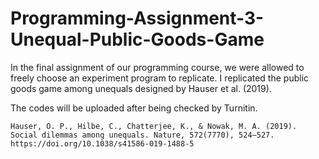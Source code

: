 # Programming-Assignment-3-Unequal-Public-Goods-Game
In the final assignment of our programming course, we were allowed to freely choose an experiment program to replicate. I replicated the public goods game among unequals designed by Hauser et al. (2019).

The codes will be uploaded after being checked by Turnitin.

    Hauser, O. P., Hilbe, C., Chatterjee, K., & Nowak, M. A. (2019). Social dilemmas among unequals. Nature, 572(7770), 524–527. https://doi.org/10.1038/s41586-019-1488-5

